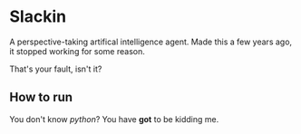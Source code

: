 # Slackin

A perspective-taking artifical intelligence agent. Made this a few years ago, it stopped working for some reason.

That's your fault, isn't it?

<!-- E to the Z to the who are you again? -->

## How to run

You don't know *python*? You have **got** to be kidding me.